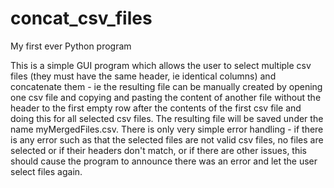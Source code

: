 # concat_csv_files
My first ever Python program

This is a simple GUI program which allows the user to select multiple csv files (they must have the same header, ie identical columns) and concatenate them - ie the resulting file can be manually created by opening one csv file and copying and pasting the content of another file without the header to the first empty row after the contents of the first csv file and doing this for all selected csv files. 
The resulting file will be saved under the name myMergedFiles.csv. 
There is only very simple error handling - if there is any error such as that the selected files are not valid csv files, no files are selected or if their headers don't match, or if there are other issues, this should cause the program to announce there was an error and let the user select files again.
